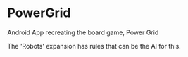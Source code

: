 # PowerGrid
Android App recreating the board game, Power Grid

The 'Robots' expansion has rules that can be the AI for this.

